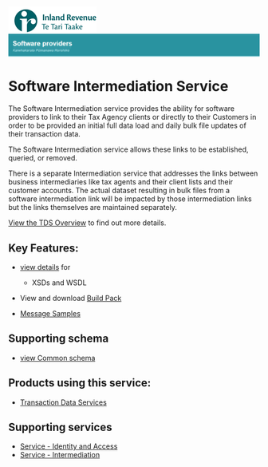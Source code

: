 ![IRD logo](../Images/IRlogo.gif)
![Software Dev](../Images/SoftwareDev.png)

Software Intermediation Service
=======================================

The Software Intermediation service provides the ability for software providers to link to their Tax Agency clients 
or directly to their Customers in order to be provided an initial full data load and daily bulk file updates of their transaction data. 

The Software Intermediation service allows these links to be established, queried, or removed. 

There is a separate Intermediation service that addresses the links between business intermediaries like tax agents and their client lists and their customer accounts. 
The actual dataset resulting in bulk files from a software intermediation link will be impacted by those intermediation links but the links themselves are maintained separately. 

[View the TDS Overview](../Product%20-%20Transaction%20Data%20Services/TDS%20Overview%20and%20Transition) to find out more details. 

Key Features:
-------------

* [view details](/) for
	- XSDs and WSDL
	
* View and download [Build Pack](Gateway%20Services%20Build%20Pack%20-%20Software%20Intermediation%20Service.pdf)	
* [Message Samples](./Sample%20Messages/)	
	
Supporting schema
-------------
* [view Common schema](../Schema%20-%20Common/Common.v1.xsd)

Products using this service:
-------------
* [Transaction Data Services](../Product%20-%20Transaction%20Data%20Services)

Supporting services
-------------
* [Service - Identity and Access](../Service%20-%20Identity%20and%20Access/)
* [Service - Intermediation](../Service%20-%20Intermediation)
